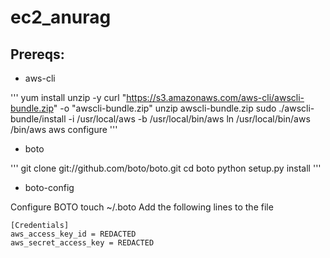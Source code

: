 # ec2_anurag
## Prereqs:

* aws-cli

'''
yum install unzip -y
curl "https://s3.amazonaws.com/aws-cli/awscli-bundle.zip" -o "awscli-bundle.zip"
unzip awscli-bundle.zip
sudo ./awscli-bundle/install -i /usr/local/aws -b /usr/local/bin/aws
ln /usr/local/bin/aws /bin/aws
aws configure
'''

* boto

'''
git clone git://github.com/boto/boto.git
cd boto
python setup.py install
'''

* boto-config

Configure BOTO
touch ~/.boto
Add the following lines to the file
```
[Credentials]
aws_access_key_id = REDACTED
aws_secret_access_key = REDACTED
```
